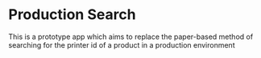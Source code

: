 # Production Search
This is a prototype app which aims to replace the paper-based method of searching for the printer id of a product in a production environment

